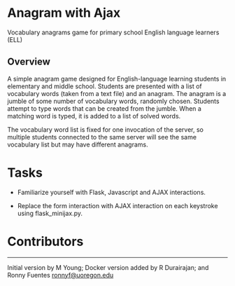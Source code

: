 # Anagram with Ajax
Vocabulary anagrams game for primary school English language learners (ELL)

## Overview

A simple anagram game designed for English-language learning students in elementary and middle school. Students are presented with a list of vocabulary words (taken from a text file) and an anagram. The anagram is a jumble of some number of vocabulary words, randomly chosen. Students attempt to type words that can be created from the jumble. When a matching word is typed, it is added to a list of solved words. 

The vocabulary word list is fixed for one invocation of the server, so multiple students connected to the same server will see the same vocabulary list but may  have different anagrams.


# Tasks

* Familiarize yourself with Flask, Javascript and AJAX interactions.

* Replace the form interaction with AJAX interaction on each keystroke using flask_minijax.py. 


# Contributors
--------------
Initial version by M Young; Docker version added by R Durairajan; and Ronny Fuentes <ronnyf@uoregon.edu>

